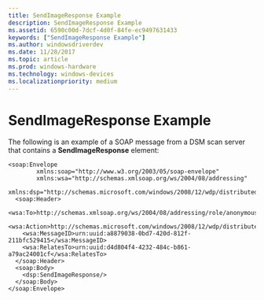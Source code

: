 ```yaml
---
title: SendImageResponse Example
description: SendImageResponse Example
ms.assetid: 6590c00d-7dcf-4d0f-84fe-ec9497631433
keywords: ["SendImageResponse Example"]
ms.author: windowsdriverdev
ms.date: 11/28/2017
ms.topic: article
ms.prod: windows-hardware
ms.technology: windows-devices
ms.localizationpriority: medium
---
```


# SendImageResponse Example


The following is an example of a SOAP message from a DSM scan server that contains a **SendImageResponse** element:

```
<soap:Envelope
        xmlns:soap="http://www.w3.org/2003/05/soap-envelope"
        xmlns:wsa="http://schemas.xmlsoap.org/ws/2004/08/addressing"
        xmlns:dsp="http://schemas.microsoft.com/windows/2008/12/wdp/distributedscan/processing">
  <soap:Header>
    <wsa:To>http://schemas.xmlsoap.org/ws/2004/08/addressing/role/anonymous</wsa:To>
    <wsa:Action>http://schemas.microsoft.com/windows/2008/12/wdp/distributedscan/processing/SendImageResponse</wsa:Action>
    <wsa:MessageID>urn:uuid:a8879038-0bd7-420d-812f-211bfc529415</wsa:MessageID>
    <wsa:RelatesTo>urn:uuid:d4d804f4-4232-484c-b861-a79ac24001cf</wsa:RelatesTo>
  </soap:Header>
  <soap:Body>
    <dsp:SendImageResponse/>
  </soap:Body>
</soap:Envelope>
 
```

 

 





